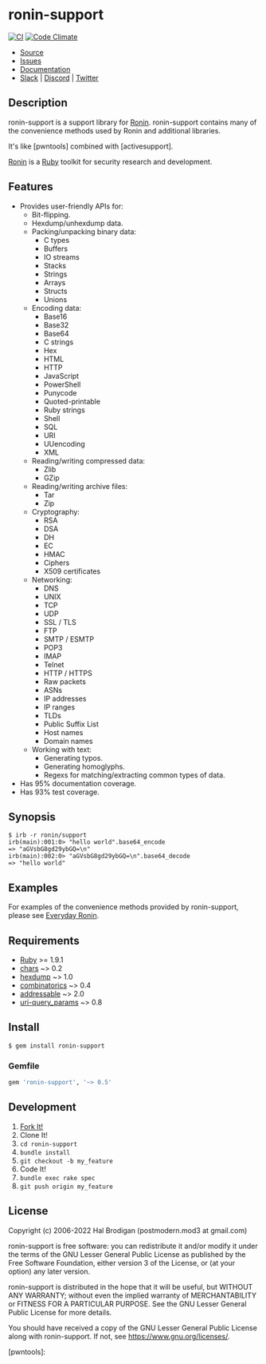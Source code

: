 # ronin-support

[![CI](https://github.com/ronin-rb/ronin-support/actions/workflows/ruby.yml/badge.svg)](https://github.com/ronin-rb/ronin-support/actions/workflows/ruby.yml)
[![Code Climate](https://codeclimate.com/github/ronin-rb/ronin-support.svg)](https://codeclimate.com/github/ronin-rb/ronin-support)

* [Source](https://github.com/ronin-rb/ronin-support)
* [Issues](https://github.com/ronin-rb/ronin-support/issues)
* [Documentation](https://ronin-rb.dev/docs/ronin-support/frames)
* [Slack](https://ronin-rb.slack.com) |
  [Discord](https://discord.gg/6WAb3PsVX9) |
  [Twitter](https://twitter.com/ronin_rb)

## Description

ronin-support is a support library for [Ronin][ronin-rb]. ronin-support
contains many of the convenience methods used by Ronin and additional libraries.

It's like [pwntools] combined with [activesupport].

[Ronin][ronin-rb] is a [Ruby] toolkit for security research and development.

## Features

* Provides user-friendly APIs for:
  * Bit-flipping.
  * Hexdump/unhexdump data.
  * Packing/unpacking binary data:
    * C types
    * Buffers
    * IO streams
    * Stacks
    * Strings
    * Arrays
    * Structs
    * Unions
  * Encoding data:
    * Base16
    * Base32
    * Base64
    * C strings
    * Hex
    * HTML
    * HTTP
    * JavaScript
    * PowerShell
    * Punycode
    * Quoted-printable
    * Ruby strings
    * Shell
    * SQL
    * URI
    * UUencoding
    * XML
  * Reading/writing compressed data:
    * Zlib
    * GZip
  * Reading/writing archive files:
    * Tar
    * Zip
  * Cryptography:
    * RSA
    * DSA
    * DH
    * EC
    * HMAC
    * Ciphers
    * X509 certificates
  * Networking:
    * DNS
    * UNIX
    * TCP
    * UDP
    * SSL / TLS
    * FTP
    * SMTP / ESMTP
    * POP3
    * IMAP
    * Telnet
    * HTTP / HTTPS
    * Raw packets
    * ASNs
    * IP addresses
    * IP ranges
    * TLDs
    * Public Suffix List
    * Host names
    * Domain names
  * Working with text:
    * Generating typos.
    * Generating homoglyphs.
    * Regexs for matching/extracting common types of data.
* Has 95% documentation coverage.
* Has 93% test coverage.

## Synopsis

```shell
$ irb -r ronin/support
irb(main):001:0> "hello world".base64_encode
=> "aGVsbG8gd29ybGQ=\n"
irb(main):002:0> "aGVsbG8gd29ybGQ=\n".base64_decode
=> "hello world"
```

## Examples

For examples of the convenience methods provided by ronin-support,
please see [Everyday Ronin].

## Requirements

* [Ruby] >= 1.9.1
* [chars] ~> 0.2
* [hexdump] ~> 1.0
* [combinatorics] ~> 0.4
* [addressable] ~> 2.0
* [uri-query_params] ~> 0.8

## Install

```shell
$ gem install ronin-support
```

### Gemfile

```ruby
gem 'ronin-support', '~> 0.5'
```

## Development

1. [Fork It!](https://github.com/ronin-rb/ronin-support/fork)
2. Clone It!
3. `cd ronin-support`
4. `bundle install`
5. `git checkout -b my_feature`
6. Code It!
7. `bundle exec rake spec`
8. `git push origin my_feature`

## License

Copyright (c) 2006-2022 Hal Brodigan (postmodern.mod3 at gmail.com)

ronin-support is free software: you can redistribute it and/or modify
it under the terms of the GNU Lesser General Public License as published
by the Free Software Foundation, either version 3 of the License, or
(at your option) any later version.

ronin-support is distributed in the hope that it will be useful,
but WITHOUT ANY WARRANTY; without even the implied warranty of
MERCHANTABILITY or FITNESS FOR A PARTICULAR PURPOSE.  See the
GNU Lesser General Public License for more details.

You should have received a copy of the GNU Lesser General Public License
along with ronin-support.  If not, see <https://www.gnu.org/licenses/>.

[ronin-rb]: https://ronin-rb.dev
[Everyday Ronin]: https://ronin-rb.dev/guides/everyday_ronin.html
[Ruby]: https://www.ruby-lang.org/

[pwntools]: 

[chars]: https://github.com/postmodern/chars#readme
[hexdump]: https://github.com/postmodern/hexdump#readme
[combinatorics]: https://github.com/postmodern/combinatorics#readme
[addressable]: https://github.com/sporkmonger/addressable#readme
[uri-query_params]: https://github.com/postmodern/uri-query_params#readme

